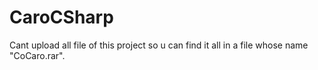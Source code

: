 # CaroCSharp
Cant upload all file of this project so u can find it all in a file whose name "CoCaro.rar".
